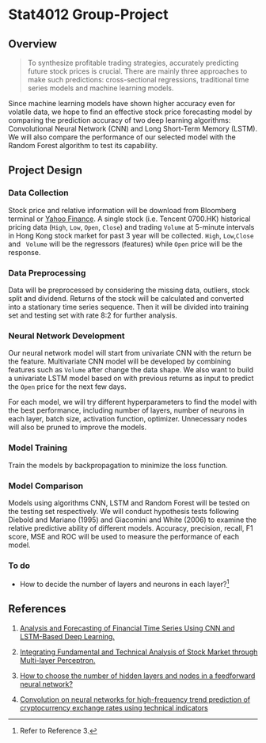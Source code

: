 # Stat4012 Group-Project

## Overview

>  To synthesize profitable trading strategies, accurately predicting future stock prices is crucial. There are mainly three approaches to make such predictions: cross-sectional regressions, traditional time series models and machine learning models. 
   
   Since machine learning models have shown higher accuracy even for volatile data, we hope to find an effective stock price forecasting model by comparing the prediction accuracy of two deep learning algorithms: Convolutional Neural Network (CNN) and Long Short-Term Memory (LSTM). We will also compare the performance of our selected model with the Random Forest algorithm to test its capability.

## Project Design

### Data Collection

Stock price and relative information will be download from Bloomberg terminal or [Yahoo Finance](https://finance.yahoo.com/). A single stock (i.e. Tencent 0700.HK) historical pricing data (`High`, `Low`, `Open`, `Close`) and trading `Volume` at 5-minute intervals in Hong Kong stock market for past 3 year will be collected. `High`, `Low`,`Close` and ` Volume` will be the regressors (features) while `Open` price will be the response.  

### Data Preprocessing

Data will be preprocessed by considering the missing data, outliers, stock split and dividend. Returns of the stock will be calculated and converted  into a stationary time series sequence. Then it will be divided into training set and testing set with rate 8:2 for further analysis. 

### Neural Network Development

Our neural network model will start from univariate CNN with the return be the feature. Multivariate CNN model will be developed by combining features such as `Volume` after change the data shape. We also want to build a univariate LSTM model based on with previous returns as input to predict the `Open` price for the next few days. 

For each model, we will try different hyperparameters to find the model with the best performance, including number of layers, number of neurons in each layer, batch size, activation function, optimizer. Unnecessary nodes will also be pruned to improve the models. 

### Model Training

Train the models by backpropagation to minimize the loss function. 

### Model Comparison

Models using algorithms CNN, LSTM and Random Forest will be tested on the testing set respectively. We will conduct hypothesis tests following Diebold and Mariano (1995) and Giacomini and White (2006) to examine the relative predictive ability of different models. Accuracy, precision, recall, F1 score, MSE and ROC will be used to measure the performance of each model.

### To do

- How to decide the number of layers and neurons in each layer?[^2]

## References

1. [Analysis and Forecasting of Financial Time Series Using CNN and LSTM-Based Deep Learning.](https://link.springer.com/chapter/10.1007/978-981-16-4807-6_39)

2. [Integrating Fundamental and Technical Analysis of Stock Market through Multi-layer Perceptron.](https://ieeexplore.ieee.org/abstract/document/8488440)

3. [How to choose the number of hidden layers and nodes in a feedforward neural network?](https://stats.stackexchange.com/questions/181/how-to-choose-the-number-of-hidden-layers-and-nodes-in-a-feedforward-neural-netw) 

4. [Convolution on neural networks for high-frequency trend prediction of cryptocurrency exchange rates using technical indicators](https://www.sciencedirect.com/science/article/pii/S0957417420300750?via%3Dihub#bib0018)
   [^1]: the number of hidden layers equals one; and the number of neurons in that layer is the mean of the neurons in the input and output layers.
   [^2]: Refer to Reference 3.
